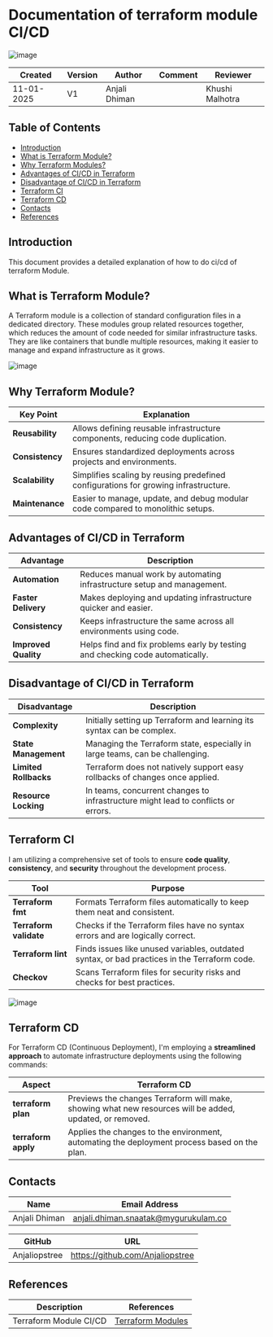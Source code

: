 # Documentation of terraform module CI/CD

![image](https://github.com/user-attachments/assets/7a173da4-a3ff-4c16-a2ce-5cc090d08699)


| Created | Version | Author              | Comment         |  Reviewer     |
|-------------------|---------|---------------------|-----------------|-----------------|
| 11-01-2025        | V1      | Anjali Dhiman|   | Khushi Malhotra                 |

## Table of Contents
- [Introduction](#Introduction)
- [What is Terraform Module?](#what-is-terraform-module)
- [Why Terraform Modules?](#why-terraform-modules?)
- [Advantages of CI/CD in Terraform](#advantages-of-CI/CD-in-terraform)
- [Disadvantage of CI/CD in Terraform](#disadvantage-of-ci/cd-in-terraform)
- [Terraform CI](#terraform-ci)
- [Terraform CD](#terraform-cd)
- [Contacts](#contacts)
- [References](#references)

## Introduction
This document provides a detailed explanation of how to do ci/cd of terraform Module.

## What is Terraform Module?
A Terraform module is a collection of standard configuration files in a dedicated directory. These modules group related resources together, which reduces the amount of code needed for similar infrastructure tasks. They are like containers that bundle multiple resources, making it easier to manage and expand infrastructure as it grows.

![image](https://github.com/user-attachments/assets/161fbea5-fcaa-4011-b844-5078d14fbc63)


## Why Terraform Module?

| **Key Point**      | **Explanation**                                                             |
|---------------------|-----------------------------------------------------------------------------|
| **Reusability**     | Allows defining reusable infrastructure components, reducing code duplication. |
| **Consistency**     | Ensures standardized deployments across projects and environments.          |
| **Scalability**     | Simplifies scaling by reusing predefined configurations for growing infrastructure. |
| **Maintenance**     | Easier to manage, update, and debug modular code compared to monolithic setups. |

## Advantages of CI/CD in Terraform

| **Advantage**       | **Description**                                                             |
|---------------------|-----------------------------------------------------------------------------|
| **Automation**      | Reduces manual work by automating infrastructure setup and management.      |
| **Faster Delivery** | Makes deploying and updating infrastructure quicker and easier.             |
| **Consistency**     | Keeps infrastructure the same across all environments using code.           |
| **Improved Quality**| Helps find and fix problems early by testing and checking code automatically.|

## Disadvantage of CI/CD in Terraform

| **Disadvantage**     | **Description**                                                             |
|---------------------|-----------------------------------------------------------------------------|
| **Complexity**      | Initially setting up Terraform and learning its syntax can be complex.      |
| **State Management**| Managing the Terraform state, especially in large teams, can be challenging.|
| **Limited Rollbacks**| Terraform does not natively support easy rollbacks of changes once applied.|
| **Resource Locking**| In teams, concurrent changes to infrastructure might lead to conflicts or errors.|

## Terraform CI
I am utilizing a comprehensive set of tools to ensure **code quality**, **consistency**, and **security** throughout the development process.

| **Tool**          | **Purpose**                                                                                     |
|-------------------|-------------------------------------------------------------------------------------------------|
| **Terraform fmt** | Formats Terraform files automatically to keep them neat and consistent.                        |
| **Terraform validate** | Checks if the Terraform files have no syntax errors and are logically correct.             |
| **Terraform lint** | Finds issues like unused variables, outdated syntax, or bad practices in the Terraform code.   |
| **Checkov**       | Scans Terraform files for security risks and checks for best practices.                        |

![image](https://github.com/user-attachments/assets/025eb38d-49c8-439e-b7e9-2fa25903a10b)


## Terraform CD
For Terraform CD (Continuous Deployment), I'm employing a **streamlined approach** to automate infrastructure deployments using the following commands:

| **Aspect**        | **Terraform CD**                                                                                                                                        |
|-------------------|------------------------------------------------------------------------------------------------------------------------------------------------------|
| **terraform plan**| Previews the changes Terraform will make, showing what new resources will be added, updated, or removed.                                              |
| **terraform apply**| Applies the changes to the environment, automating the deployment process based on the plan.                                                         |


## Contacts

| Name| Email Address      |
|-----|--------------------------|
| Anjali Dhiman | anjali.dhiman.snaatak@mygurukulam.co |

| GitHub | URL |
|----------|---------|
|  Anjaliopstree  |  https://github.com/Anjaliopstree  |

## References
| Description                    | References  
| ------------------------------ | ------------------------------------------------- |
| Terraform Module CI/CD         | [Terraform Modules](https://itoutposts.com/blog/terraform-modules-overview/) |

